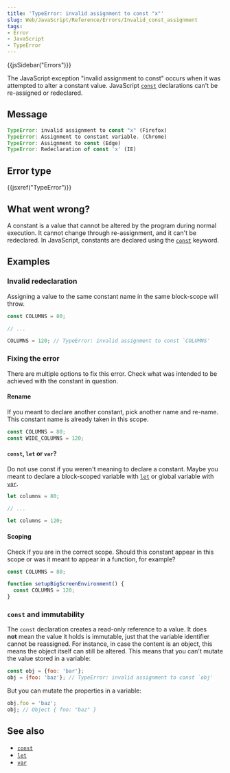 ```yaml
---
title: 'TypeError: invalid assignment to const "x"'
slug: Web/JavaScript/Reference/Errors/Invalid_const_assignment
tags:
- Error
- JavaScript
- TypeError
---
```

{{jsSidebar("Errors")}}

The JavaScript exception "invalid assignment to const" occurs when it was
attempted to alter a constant value. JavaScript
[`const`](/en-US/docs/Web/JavaScript/Reference/Statements/const) declarations
can't be re-assigned or redeclared.

## Message

```js
TypeError: invalid assignment to const "x" (Firefox)
TypeError: Assignment to constant variable. (Chrome)
TypeError: Assignment to const (Edge)
TypeError: Redeclaration of const 'x' (IE)
```

## Error type

{{jsxref("TypeError")}}

## What went wrong?

A constant is a value that cannot be altered by the program during normal
execution. It cannot change through re-assignment, and it can't be redeclared.
In JavaScript, constants are declared using the
[`const`](/en-US/docs/Web/JavaScript/Reference/Statements/const) keyword.

## Examples

### Invalid redeclaration

Assigning a value to the same constant name in the same block-scope will throw.

```js example-bad
const COLUMNS = 80;

// ...

COLUMNS = 120; // TypeError: invalid assignment to const `COLUMNS'
```

### Fixing the error

There are multiple options to fix this error. Check what was intended to be
achieved with the constant in question.

#### Rename

If you meant to declare another constant, pick another name and re-name. This
constant name is already taken in this scope.

```js example-good
const COLUMNS = 80;
const WIDE_COLUMNS = 120;
```

#### `const`, `let` or `var`?

Do not use const if you weren't meaning to declare a constant. Maybe you meant
to declare a block-scoped variable with
[`let`](/en-US/docs/Web/JavaScript/Reference/Statements/let) or global variable
with [`var`](/en-US/docs/Web/JavaScript/Reference/Statements/var).

```js example-good
let columns = 80;

// ...

let columns = 120;
```

#### Scoping

Check if you are in the correct scope. Should this constant appear in this scope
or was it meant to appear in a function, for example?

```js example-good
const COLUMNS = 80;

function setupBigScreenEnvironment() {
  const COLUMNS = 120;
}
```

### `const` and immutability

The `const` declaration creates a read-only reference to a value. It does
**not** mean the value it holds is immutable, just that the variable identifier
cannot be reassigned. For instance, in case the content is an object, this means
the object itself can still be altered. This means that you can't mutate the
value stored in a variable:

```js example-bad
const obj = {foo: 'bar'};
obj = {foo: 'baz'}; // TypeError: invalid assignment to const `obj'
```

But you can mutate the properties in a variable:

```js example-good
obj.foo = 'baz';
obj; // Object { foo: "baz" }
```

## See also

- [`const`](/en-US/docs/Web/JavaScript/Reference/Statements/const)
- [`let`](/en-US/docs/Web/JavaScript/Reference/Statements/let)
- [`var`](/en-US/docs/Web/JavaScript/Reference/Statements/var)
